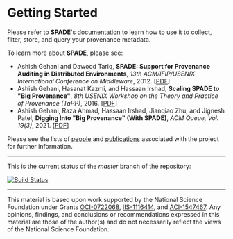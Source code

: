 # Getting Started #

Please refer to **SPADE**'s [documentation](../../wiki) to learn how to use it to collect, filter, store, and query your provenance metadata.

To learn more about **SPADE**, please see:

  * Ashish Gehani and Dawood Tariq, **SPADE: Support for Provenance Auditing in Distributed Environments**, _13th ACM/IFIP/USENIX International Conference on Middleware_, 2012. [[PDF](http://www.csl.sri.com/users/gehani/papers/MW-2012.SPADE.pdf)]
  * Ashish Gehani, Hasanat Kazmi, and Hassaan Irshad, **Scaling SPADE to "Big Provenance"**, _8th USENIX Workshop on the Theory and Practice of Provenance (TaPP)_, 2016. [[PDF](http://www.csl.sri.com/users/gehani/papers/TaPP-2016.Scaling.pdf)]
  * Ashish Gehani, Raza Ahmad, Hassaan Irshad, Jianqiao Zhu, and Jignesh Patel, **Digging Into "Big Provenance" (With SPADE)**, _ACM Queue, Vol. 19(3)_, 2021. [[PDF](http://www.csl.sri.com/users/gehani/papers/Queue-2021.QuickGrail.pdf)]

Please see the lists of [people](../../wiki/people) and [publications](../../wiki/publications) associated with the project for further information.

---

This is the current status of the _master_ branch of the repository:

[![Build Status](https://travis-ci.org/ashish-gehani/SPADE.svg?branch=master)](https://travis-ci.org/ashish-gehani/SPADE)

---

This material is based upon work supported by the National Science Foundation under Grants [OCI-0722068](http://www.nsf.gov/awardsearch/showAward?AWD_ID=0722068), [IIS-1116414](http://www.nsf.gov/awardsearch/showAward?AWD_ID=1116414), and [ACI-1547467](http://www.nsf.gov/awardsearch/showAward?AWD_ID=1547467). Any opinions, findings, and conclusions or recommendations expressed in this material are those of the author(s) and do not necessarily reflect the views of the National Science Foundation.

<!--

<sup>1</sup> NSF Grant 0722068: [Scalable Authentication of Grid Data Provenance](http://www.nsf.gov/awardsearch/showAward?AWD_ID=0722068), PI: [Ashish Gehani](http://www.csl.sri.com/people/gehani/)

<sup>2</sup> NSF Grant 1116414: [Scalable Integration and Analysis of the Provenance of Diverse Scientific Data](http://www.nsf.gov/awardsearch/showAward?AWD_ID=1116414), PI: [Ashish Gehani](http://www.csl.sri.com/people/gehani/)

<sup>3</sup> NSF Grant 1547467: [Protecting Provenance Integrity and Privacy] (http://www.nsf.gov/awardsearch/showAward?AWD_ID=1547467), PI: [Ashish Gehani](http://www.csl.sri.com/people/gehani/)

The Apple logo is licensed under the Creative Commons Attribution-Share Alike 3.0 Unported, 2.5 Generic, 2.0 Generic and 1.0 Generic license.

The Linux Tux logo is (c) Larry Ewing, Simon Budig und Anja Gerwinsk and is licensed under the terms of the GNU General Public License version 3.

The Windows logo is in the public domain.

-->
